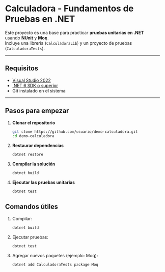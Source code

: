 ﻿# Calculadora - Fundamentos de Pruebas en .NET

Este proyecto es una base para practicar **pruebas unitarias en .NET** usando **NUnit** y **Moq**.  
Incluye una librería (`CalculadoraLib`) y un proyecto de pruebas (`CalculadoraTests`).  

---

## Requisitos

- [Visual Studio 2022](https://visualstudio.microsoft.com/es/)
- [.NET 6 SDK o superior](https://dotnet.microsoft.com/en-us/download/dotnet)  
- Git instalado en el sistema  

---

## Pasos para empezar

1. **Clonar el repositorio**
   ```bash
   git clone https://github.com/usuario/demo-calculadora.git
   cd demo-calculadora

2. **Restaurar dependencias**
	```bash
   dotnet restore

3. **Compilar la solución**
	```bash
   dotnet build

4. **Ejecutar las pruebas unitarias**
	```bash
   dotnet test

  ## Comandos útiles

1. Compilar:
	```bash
	dotnet build

2. Ejecutar pruebas:
	```bash
	dotnet test

3. Agregar nuevos paquetes (ejemplo: Moq):
	```bash
	dotnet add CalculadoraTests package Moq
